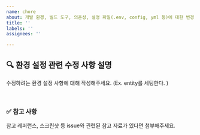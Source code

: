 ```yaml
---
name: chore
about: 개발 환경, 빌드 도구, 의존성, 설정 파일(.env, config, yml 등)에 대한 변경 사항을 기록할 때 사용하는 템플릿
title: ''
labels: ''
assignees: ''

---
```


## 🔍 환경 설정 관련 수정 사항 설명

수정하려는 환경 설정 사항에 대해 작성해주세요.
(Ex. entity를 세팅한다. )

<br>

### ✅ 참고 사항

참고 레퍼런스, 스크린샷 등 issue와 관련된 참고 자료가 있다면 첨부해주세요.
